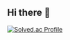 ## Hi there 👋
[![Solved.ac Profile](http://mazassumnida.wtf/api/v2/generate_badge?boj=sangbaek_111)](https://solved.ac/sangbaek_111/)
<!--
![K-Junyyy's GitHub stats](https://github-readme-stats.vercel.app/api?username=masangbaek&show_icons=true&theme=tokyonight)
![Top Langs](https://github-readme-stats.vercel.app/api/top-langs/?username=masangbaek&layout=compact&theme=gruvbox)
**masangbaek/masangbaek** is a ✨ _special_ ✨ repository because its `README.md` (this file) appears on your GitHub profile.

Here are some ideas to get you started:

- 🔭 I’m currently working on ...
- 🌱 I’m currently learning ...
- 👯 I’m looking to collaborate on ...
- 🤔 I’m looking for help with ...
- 💬 Ask me about ...
- 📫 How to reach me: ...
- 😄 Pronouns: ...
- ⚡ Fun fact: ...
-->
